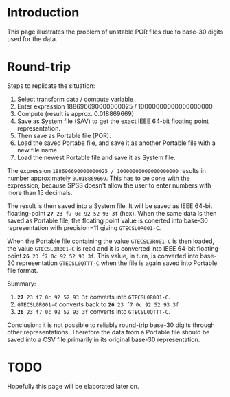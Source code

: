 # Introduction #

This page illustrates the problem of unstable POR files due to base-30 digits used for the data.

# Round-trip #

Steps to replicate the situation:

  1. Select transform data / compute variable
  1. Enter expression 188696690000000025 / 10000000000000000000
  1. Compute (result is approx. 0.018869669)
  1. Save as System file (SAV) to get the exact IEEE 64-bit floating point representation.
  1. Then save as Portable file (POR).
  1. Load the saved Portabe file, and save it as another Portable file with a new file name.
  1. Load the newest Portable file and save it as System file.

The expression `188696690000000025 / 10000000000000000000` results in number approximately `0.018869669`. This has to be done with the expression, because SPSS doesn't allow the user to enter numbers with more than 15 decimals.

The result is then saved into a System file. It will be saved as IEEE 64-bit floating-point **`27`**` 23 f7 0c 92 52 93 3f` (hex). When the same data is then saved as Portable file, the floating point value is conerted into base-30 representation with precision=11 giving `GTECSL0R001-C`.

When the Portable file containing the value `GTECSL0R001-C` is then loaded, the value `GTECSL0R001-C` is read and it is converted into IEEE 64-bit floating-point **`26`**` 23 f7 0c 92 52 93 3f`. This value, in turn, is converted into base-30 representation `GTECSL0QTTT-C` when the file is again saved into Portable file format.

Summary:

  1. **`27`**` 23 f7 0c 92 52 93 3f` converts into `GTECSL0R001-C`.
  1. `GTECSL0R001-C` converts back to **`26`**` 23 f7 0c 92 52 93 3f`
  1. **`26`**` 23 f7 0c 92 52 93 3f` converts into `GTECSL0QTTT-C`.

Conclusion: it is not possible to reliably round-trip base-30 digits through other representations. Therefore the data from a Portable file should be saved into a CSV file primarily in its original base-30 representation.

# TODO #

Hopefully this page will be elaborated later on.